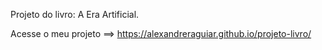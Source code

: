 Projeto do livro: A Era Artificial.

Acesse o meu projeto ==> https://alexandreraguiar.github.io/projeto-livro/
